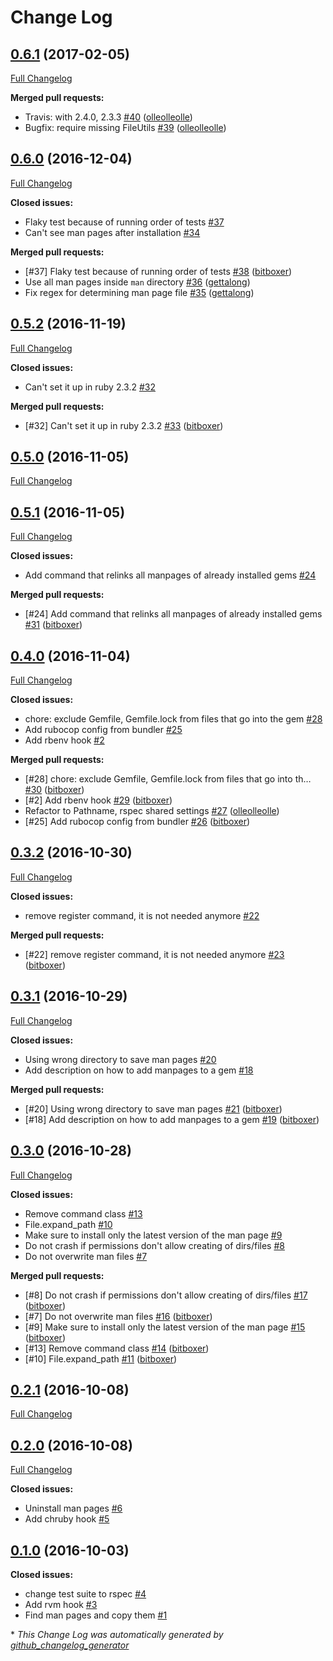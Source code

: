 # Change Log

## [0.6.1](https://github.com/bitboxer/manpages/tree/0.6.1) (2017-02-05)
[Full Changelog](https://github.com/bitboxer/manpages/compare/0.6.0...0.6.1)

**Merged pull requests:**

- Travis: with 2.4.0, 2.3.3 [\#40](https://github.com/bitboxer/manpages/pull/40) ([olleolleolle](https://github.com/olleolleolle))
- Bugfix: require missing FileUtils [\#39](https://github.com/bitboxer/manpages/pull/39) ([olleolleolle](https://github.com/olleolleolle))

## [0.6.0](https://github.com/bitboxer/manpages/tree/0.6.0) (2016-12-04)
[Full Changelog](https://github.com/bitboxer/manpages/compare/0.5.2...0.6.0)

**Closed issues:**

- Flaky test because of running order of tests [\#37](https://github.com/bitboxer/manpages/issues/37)
- Can't see man pages after installation [\#34](https://github.com/bitboxer/manpages/issues/34)

**Merged pull requests:**

- \[\#37\] Flaky test because of running order of tests [\#38](https://github.com/bitboxer/manpages/pull/38) ([bitboxer](https://github.com/bitboxer))
- Use all man pages inside `man` directory [\#36](https://github.com/bitboxer/manpages/pull/36) ([gettalong](https://github.com/gettalong))
- Fix regex for determining man page file [\#35](https://github.com/bitboxer/manpages/pull/35) ([gettalong](https://github.com/gettalong))

## [0.5.2](https://github.com/bitboxer/manpages/tree/0.5.2) (2016-11-19)
[Full Changelog](https://github.com/bitboxer/manpages/compare/0.5.0...0.5.2)

**Closed issues:**

- Can't set it up in ruby 2.3.2 [\#32](https://github.com/bitboxer/manpages/issues/32)

**Merged pull requests:**

- \[\#32\] Can't set it up in ruby 2.3.2 [\#33](https://github.com/bitboxer/manpages/pull/33) ([bitboxer](https://github.com/bitboxer))

## [0.5.0](https://github.com/bitboxer/manpages/tree/0.5.0) (2016-11-05)
[Full Changelog](https://github.com/bitboxer/manpages/compare/0.5.1...0.5.0)

## [0.5.1](https://github.com/bitboxer/manpages/tree/0.5.1) (2016-11-05)
[Full Changelog](https://github.com/bitboxer/manpages/compare/0.4.0...0.5.1)

**Closed issues:**

- Add command that relinks all manpages of already installed gems [\#24](https://github.com/bitboxer/manpages/issues/24)

**Merged pull requests:**

- \[\#24\] Add command that relinks all manpages of already installed gems [\#31](https://github.com/bitboxer/manpages/pull/31) ([bitboxer](https://github.com/bitboxer))

## [0.4.0](https://github.com/bitboxer/manpages/tree/0.4.0) (2016-11-04)
[Full Changelog](https://github.com/bitboxer/manpages/compare/0.3.2...0.4.0)

**Closed issues:**

- chore: exclude Gemfile, Gemfile.lock from files that go into the gem [\#28](https://github.com/bitboxer/manpages/issues/28)
- Add rubocop config from bundler [\#25](https://github.com/bitboxer/manpages/issues/25)
- Add rbenv hook [\#2](https://github.com/bitboxer/manpages/issues/2)

**Merged pull requests:**

- \[\#28\] chore: exclude Gemfile, Gemfile.lock from files that go into th… [\#30](https://github.com/bitboxer/manpages/pull/30) ([bitboxer](https://github.com/bitboxer))
- \[\#2\] Add rbenv hook [\#29](https://github.com/bitboxer/manpages/pull/29) ([bitboxer](https://github.com/bitboxer))
- Refactor to Pathname, rspec shared settings [\#27](https://github.com/bitboxer/manpages/pull/27) ([olleolleolle](https://github.com/olleolleolle))
- \[\#25\] Add rubocop config from bundler [\#26](https://github.com/bitboxer/manpages/pull/26) ([bitboxer](https://github.com/bitboxer))

## [0.3.2](https://github.com/bitboxer/manpages/tree/0.3.2) (2016-10-30)
[Full Changelog](https://github.com/bitboxer/manpages/compare/0.3.1...0.3.2)

**Closed issues:**

- remove register command, it is not needed anymore [\#22](https://github.com/bitboxer/manpages/issues/22)

**Merged pull requests:**

- \[\#22\] remove register command, it is not needed anymore [\#23](https://github.com/bitboxer/manpages/pull/23) ([bitboxer](https://github.com/bitboxer))

## [0.3.1](https://github.com/bitboxer/manpages/tree/0.3.1) (2016-10-29)
[Full Changelog](https://github.com/bitboxer/manpages/compare/0.3.0...0.3.1)

**Closed issues:**

- Using wrong directory to save man pages [\#20](https://github.com/bitboxer/manpages/issues/20)
- Add description on how to add manpages to a gem [\#18](https://github.com/bitboxer/manpages/issues/18)

**Merged pull requests:**

- \[\#20\] Using wrong directory to save man pages [\#21](https://github.com/bitboxer/manpages/pull/21) ([bitboxer](https://github.com/bitboxer))
- \[\#18\] Add description on how to add manpages to a gem [\#19](https://github.com/bitboxer/manpages/pull/19) ([bitboxer](https://github.com/bitboxer))

## [0.3.0](https://github.com/bitboxer/manpages/tree/0.3.0) (2016-10-28)
[Full Changelog](https://github.com/bitboxer/manpages/compare/0.2.1...0.3.0)

**Closed issues:**

- Remove command class [\#13](https://github.com/bitboxer/manpages/issues/13)
- File.expand\_path [\#10](https://github.com/bitboxer/manpages/issues/10)
- Make sure to install only the latest version of the man page [\#9](https://github.com/bitboxer/manpages/issues/9)
- Do not crash if permissions don't allow creating of dirs/files [\#8](https://github.com/bitboxer/manpages/issues/8)
- Do not overwrite man files [\#7](https://github.com/bitboxer/manpages/issues/7)

**Merged pull requests:**

- \[\#8\] Do not crash if permissions don't allow creating of dirs/files [\#17](https://github.com/bitboxer/manpages/pull/17) ([bitboxer](https://github.com/bitboxer))
- \[\#7\] Do not overwrite man files [\#16](https://github.com/bitboxer/manpages/pull/16) ([bitboxer](https://github.com/bitboxer))
- \[\#9\] Make sure to install only the latest version of the man page [\#15](https://github.com/bitboxer/manpages/pull/15) ([bitboxer](https://github.com/bitboxer))
- \[\#13\] Remove command class [\#14](https://github.com/bitboxer/manpages/pull/14) ([bitboxer](https://github.com/bitboxer))
- \[\#10\] File.expand\_path [\#11](https://github.com/bitboxer/manpages/pull/11) ([bitboxer](https://github.com/bitboxer))

## [0.2.1](https://github.com/bitboxer/manpages/tree/0.2.1) (2016-10-08)
[Full Changelog](https://github.com/bitboxer/manpages/compare/0.2.0...0.2.1)

## [0.2.0](https://github.com/bitboxer/manpages/tree/0.2.0) (2016-10-08)
[Full Changelog](https://github.com/bitboxer/manpages/compare/0.1.0...0.2.0)

**Closed issues:**

- Uninstall man pages [\#6](https://github.com/bitboxer/manpages/issues/6)
- Add chruby hook [\#5](https://github.com/bitboxer/manpages/issues/5)

## [0.1.0](https://github.com/bitboxer/manpages/tree/0.1.0) (2016-10-03)
**Closed issues:**

- change test suite to rspec [\#4](https://github.com/bitboxer/manpages/issues/4)
- Add rvm hook [\#3](https://github.com/bitboxer/manpages/issues/3)
- Find man pages and copy them [\#1](https://github.com/bitboxer/manpages/issues/1)



\* *This Change Log was automatically generated by [github_changelog_generator](https://github.com/skywinder/Github-Changelog-Generator)*
